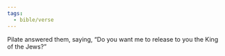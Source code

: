 ```yaml
---
tags:
  - bible/verse
---
```

Pilate answered them, saying, “Do you want me to release to you the King of the Jews?”
